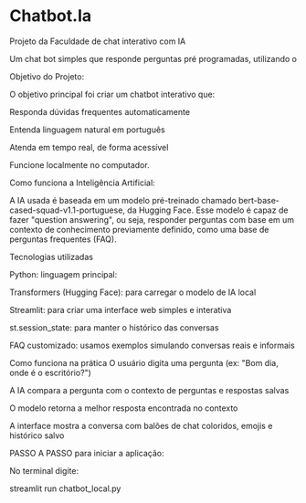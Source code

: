 # Chatbot.Ia
Projeto da Faculdade de chat interativo com IA 

Um chat bot simples que responde perguntas pré programadas, utilizando o

Objetivo do Projeto:

O objetivo principal foi criar um chatbot interativo que:

Responda dúvidas frequentes automaticamente

Entenda linguagem natural em português

Atenda em tempo real, de forma acessível

Funcione localmente no computador.



Como funciona a Inteligência Artificial:

A IA usada é baseada em um modelo pré-treinado chamado bert-base-cased-squad-v1.1-portuguese, da Hugging Face.
Esse modelo é capaz de fazer "question answering", ou seja, responder perguntas com base em um contexto de conhecimento previamente definido, como uma base de perguntas frequentes (FAQ).

Tecnologias utilizadas

Python: linguagem principal:

Transformers (Hugging Face): para carregar o modelo de IA local

Streamlit: para criar uma interface web simples e interativa

st.session_state: para manter o histórico das conversas

FAQ customizado: usamos exemplos simulando conversas reais e informais

Como funciona na prática
O usuário digita uma pergunta (ex: "Bom dia, onde é o escritório?")

A IA compara a pergunta com o contexto de perguntas e respostas salvas

O modelo retorna a melhor resposta encontrada no contexto

A interface mostra a conversa com balões de chat coloridos, emojis e histórico salvo

PASSO A PASSO para iniciar a aplicação:

No terminal digite:

streamlit run chatbot_local.py

